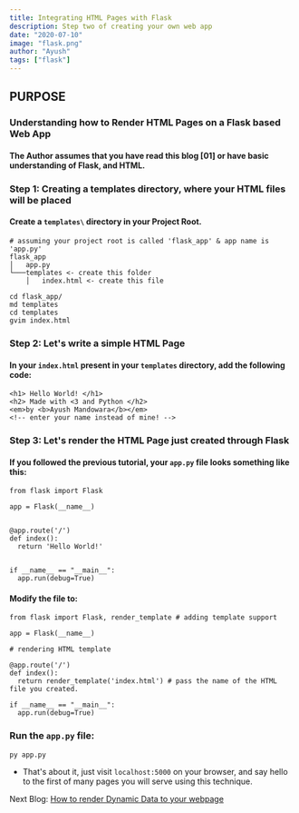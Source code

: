 ```yaml
---
title: Integrating HTML Pages with Flask
description: Step two of creating your own web app
date: "2020-07-10"
image: "flask.png"
author: "Ayush"
tags: ["flask"]
---
```


## PURPOSE
### Understanding how to Render HTML Pages on a Flask based Web App

#### The Author assumes that you have read this blog [01] or have basic understanding of Flask, and HTML.

### Step 1: Creating a templates directory, where your HTML files will be placed
#### Create a `templates\` directory in your Project Root.
```
# assuming your project root is called 'flask_app' & app name is 'app.py'
flask_app
│   app.py
└───templates <- create this folder
    │   index.html <- create this file
```

```
cd flask_app/
md templates
cd templates
gvim index.html
```

### Step 2: Let's write a simple HTML Page
#### In your `index.html` present in your `templates` directory, add the following code:
```
<h1> Hello World! </h1>
<h2> Made with <3 and Python </h2>
<em>by <b>Ayush Mandowara</b></em>
<!-- enter your name instead of mine! -->
```

### Step 3: Let's render the HTML Page just created through Flask
#### If you followed the previous tutorial, your `app.py` file looks something like this:
```
from flask import Flask

app = Flask(__name__)


@app.route('/')
def index():
  return 'Hello World!'


if __name__ == "__main__":
  app.run(debug=True)
```

#### Modify the file to:
```
from flask import Flask, render_template # adding template support

app = Flask(__name__)

# rendering HTML template

@app.route('/')
def index():
  return render_template('index.html') # pass the name of the HTML file you created.

if __name__ == "__main__":
  app.run(debug=True)
```


### Run the `app.py` file:
```
py app.py
```
- That's about it, just visit `localhost:5000` on your browser, and say hello to the first of many pages you will serve using this technique.

Next Blog: [How to render Dynamic Data to your webpage](https://ayush-blog.netlify.app/Flask/03-Information-Passing-between-Frontend-and-Backend-Part-One/)
